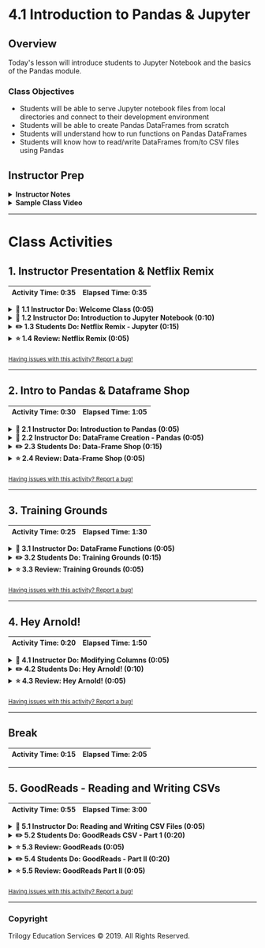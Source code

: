# 4.1 Introduction to Pandas & Jupyter

## Overview

Today's lesson will introduce students to Jupyter Notebook and the basics of the Pandas module.

### Class Objectives

* Students will be able to serve Jupyter notebook files from local directories and connect to their development environment
* Students will be able to create Pandas DataFrames from scratch
* Students will understand how to run functions on Pandas DataFrames
* Students will know how to read/write DataFrames from/to CSV files using Pandas

## Instructor Prep

<details>
    <summary><strong>Instructor Notes</strong></summary>

* The objective of today's class is to ease students into Pandas and, as such, the tone of the lesson should err on the side of exploratory. Emphasize that it's okay for students to ask questions, make mistakes, and take it slow as they get started with this challenging module.

* Some issues with Jupyter Notebook may rear their ugly head when students first load it up. A list of common problems and their solutions will therefore be provided for use during the first activity. It is critical that Jupyter Notebook run properly on every students machine, as they will be using it regularly for the remainder of the course.

* Pandas is not a simple topic to pick up and use straight away since the syntax is complicated and can be rather confusing for beginners. Patience and perseverance is key. As with all things, practice makes perfect and students will find themselves picking up on Pandas' quirks before too long.

* Please reference our [Student FAQ](../../../05-Instructor-Resources/README.md#unit-04-pandas) for answers to questions frequently asked by students of this program. If you have any recommendations for additional questions, feel free to log an issue or a pull request with your desired additions.

* Have your TAs refer to the [Time Tracker](TimeTracker.xlsx) to stay on track.

</details>

<details>
    <summary><strong>Sample Class Video</strong></summary>

* To view an example class lecture visit (Note video may not reflect latest lesson plan): [Class Video](https://codingbootcamp.hosted.panopto.com/Panopto/Pages/Viewer.aspx?id=05fa5b45-38bb-4ee4-b9d5-80ab5387eac4)

</details>

- - -

# Class Activities

## 1. Instructor Presentation & Netflix Remix

| Activity Time:       0:35 |  Elapsed Time:      0:35  |
|---------------------------|---------------------------|

<details>
    <summary><strong>📣 1.1 Instructor Do: Welcome Class (0:05)</strong></summary>

* Open the [slideshow](https://drive.google.com/open?id=1lvscn_6UUbLiXSSC9atN_LfYPgMRhbA5zY9IVQrbRh8) and use slides 1-4 as you welcome the class and cover the following points:

* Welcome your students to what may be one of the most challenging weeks in the entire course. Pandas, just like a real panda, may seem cuddly at first but there are claws under all of that fuzz. The Pandas module is an extremely powerful tool, however, and is worth pushing through every hurdle students may face.

* Remind the class that, as with all things, Pandas will get easier with time and reassure students that, despite the challenges they will face, Pandas will make their lives easier with its mastery.

* Send out the following reference guides and notebooks. These will be useful references for students as they learn Pandas and Jupyter Notebook.

  * [Student Guide](../StudentGuide.md)

  * [Intro to Pandas](../Supplemental/intro_to_pandas.ipynb)

  * [Exploring Pandas](../Supplemental/exploring_pandas.ipynb)

</details>

<details>
    <summary><strong>📣 1.2 Instructor Do: Introduction to Jupyter Notebook (0:10)</strong></summary>

* Open the [slideshow](https://drive.google.com/open?id=1lvscn_6UUbLiXSSC9atN_LfYPgMRhbA5zY9IVQrbRh8) and use slides 5-8 while covering the following points:

* Before diving into Pandas, however, take some time to introduce Jupyter Notebook to the class.

  * Jupyter Notebook is an open-source application that allows its users to create documents that contain live code, equations, visualizations, and explanatory text.

  * In other words, Jupyter Notebook combines a text editor, the console, and a markdown file into one application.

* Activate the `PythonData` development environment that was created last week before typing `jupyter notebook` into the terminal.

  ![Jupyter Notebook Terminal](Images/01-Jupyter_Terminal.png)

  * Running `jupyter notebook` will automatically open up a webpage where users can navigate into any files/folders within the folder they ran the command from.

  * Users can create new Jupyter Notebook files from the webpage that is opened by clicking the "new" button and selecting their development environment from the list that appears.

  * Python files created through Jupyter Notebook are given the `ipynb` extension rather than `py` and cannot be easily read/altered within a typical text editor.

  ![Jupyter Notebook Page](Images/01-Jupyter_Webpage.png)

* Create a new Python file using Jupyter Notebook, making sure to set the kernel as "PythonData"

  * Setting the kernel for Jupyter projects is important because these kernels let the program know which libraries will be available for use. Only those libraries loaded into the development environment selected can be used in a Jupyter Notebook project.

  * If the user's development environment does not show up within Jupyter Notebook, simply run the command `conda install -c anaconda nb_conda_kernels` within the terminal so that anaconda environments can be used as kernels.

* Navigate into [01-JupyterIntro](Activities/01-Ins_JupyterIntro/Solved/JupyterIntro.ipynb) and point out how Jupyter notebook organizes Python code into cells.

  * Explain how each cell contains Python code which can be run independently by placing the cursor inside a cell and pressing `Shift + Enter`.

  * Modify some of the code in a cell and point out how Jupyter notebooks allow users to both to experiment with code directly and save it for later

  * Make sure to run the second to last cell one more time after running the final cell on its own. This shows students how values in Jupyter Notebooks are stored based upon what lines of code were run previously

</details>

<details>
    <summary><strong>✏️ 1.3 Students Do: Netflix Remix - Jupyter (0:15)</strong></summary>

* Open the [slideshow](https://drive.google.com/open?id=1lvscn_6UUbLiXSSC9atN_LfYPgMRhbA5zY9IVQrbRh8) and use slides 9 and 10 to introduce this activity to the class.

* For this activity, students will be creating a Jupyter Notebook that performs the same functions as the Netflix activity from last week.

* While the actual code for this activity may not take students terribly long to craft, expect there to be some time spent bugfixing Jupyter Notebook. By the end of this activity, everyone in class should be able to open Jupyter Notebook, create a new `ipynb` file, and connect to their `PythonData` kernel.

* Open up [02-NetflixRemix](Activities/02-Stu_NetflixRemix-Jupyter/Unsolved/NetflixRemix.ipynb) within the Jupyter Notebook and to show the end results of the application.

![Netflix Remix Output](Images/02-NetflixRemix_Outputs.png)

* **File:**

  * [Netflix.py](Activities/02-Stu_NetflixRemix-Jupyter/Unsolved/Netflix.py)

  * [Netflix_Ratings.csv](Activities/02-Stu_NetflixRemix-Jupyter/Unsolved/Resources/netflix_ratings.csv)

* **Instructions:**

  * Using `Netflix.py` as a jumping off point, convert the application so that it runs properly within a Jupyter Notebook.

  * Make sure to have the application print out the user's input, the path to `Netflix_Ratings.csv`, and the final rating/review for the film in different cells.

* **Bonus:**

  * Go through any of the activities from last week and attempt to convert them to run within a Jupyter Notebook. While doing this, try to split up the code into cells and print out the outputs.

* **Hints:**

  * If your development environment does not appear as a potential kernel within Jupyter Notebook, close out of Jupyter Notebook and run `conda install -c anaconda nb_conda_kernels` within the terminal. Upon reloading Jupyter Notebook, all possible kernels should now appear.

</details>

<details>
    <summary><strong>⭐ 1.4 Review: Netflix Remix (0:05)</strong></summary>

* Alternatively, you may also open the [slideshow](https://drive.google.com/open?id=1lvscn_6UUbLiXSSC9atN_LfYPgMRhbA5zY9IVQrbRh8) and use slide 11 while you walk through the code.

* Open [02-NetflixRemix](Activities/02-Stu_NetflixRemix-Jupyter/Solved/NetflixRemix.ipynb) and walk through the code with the class, answering whatever questions students have.

* Key points to cover when discussing this activity:

  * The code within a cell can be run by placing the cursor inside of it and hitting `Shift + Enter`

  * If the code within a cell is not run, then the changes made within will not be saved into memory

  * The code contained within a Jupyter Notebook is not linear. For example, if two cells modify the same variable, then whichever block of code was run last will ultimately determine the value of the variable

  ![Netflix Remix Code](Images/02-NetflixRemix_Code.png)

</details>

<sub>[Having issues with this activity? Report a bug!](https://bit.ly/2JLaNM1)</sub>

- - -

## 2. Intro to Pandas & Dataframe Shop

| Activity Time:       0:30 |  Elapsed Time:      1:05  |
|---------------------------|---------------------------|

<details>
    <summary><strong>📣 2.1 Instructor Do: Introduction to Pandas (0:05)</strong></summary>

* Open [slideshow](https://drive.google.com/open?id=1lvscn_6UUbLiXSSC9atN_LfYPgMRhbA5zY9IVQrbRh8) and use slides 12-14 as you cover the talking points for this section:

* The way Jupyter Notebook allows for the testing and visualization of code really starts to shine through when these principles are applied to large tables. As the class has likely realized, however, it can be rather stressful modifying huge datasets using pure Python.

  * Thankfully there exists a library that, despite its cute and cuddly name, is extraordinarily powerful when it comes to visualizing, analyzing, and altering large datasets. This library is **Pandas**.

* While Python alone is stuck using lists, tuples, and dictionaries, Pandas lets Python programmers work with "Series" and "DataFrames"

  * These two data types - unique to Pandas - are essentially structured lists, with many built-in convenience methods that allow for quick and easy manipulation of data

  * A Pandas Series is a one-dimensional labeled array capable of holding any data type. This means that, like an array, the data is linear but that, like a dictionary, it has an index that acts like a key.

  ![Pandas Series](Images/03-IntroToPandas_Series.png)

  * A Pandas DataFrame is a two-dimensional labeled data structure with columns of potentially different types. The easiest way to think of it is like an Excel spreadsheet with each column being a Series.

  ![Pandas DataFrame](Images/03-IntroToPandas_DataFrame.png)

</details>

<details>
    <summary><strong>📣 2.2 Instructor Do: DataFrame Creation - Pandas (0:05)</strong></summary>

* Open [slideshow](https://drive.google.com/open?id=1lvscn_6UUbLiXSSC9atN_LfYPgMRhbA5zY9IVQrbRh8) and use slides 15-17 while explaining the points below:

* Open [03-IntroToPandas](Activities/03-Ins_IntroToPandas/Solved/creating_data_frames.ipynb) within Jupyter Notebook in order to show the class what Pandas Series and DataFrames are and how to create them.

  * Before doing anything else, the Pandas library is imported using `import pandas as pd`. This method of import allows Pandas functions/methods to be called using the variable `pd`.

  * To create a Series, simply use the `pd.Series()` function and place a list within the parentheses. The index for the values within the Series will be the numeric index of the initial list.

  ![Pandas Series Creation](Images/03-IntroToPandas_SeriesCode.png)

  * There are multiple ways through which to create DataFrames from scratch. One way is to use the `pd.DataFrame()` function and provide it with a list of dictionaries. Each dictionary will represent a new row where the keys become column headers and the values will be placed inside the table.

  * Another way is to use the `pd.DataFrame()` function like before but this time provide it with a dictionary of lists. The keys of the dictionary will be the column headers and the listed values will be placed into their respective rows.

  ![Pandas DataFrame Creation](Images/03-IntroToPandas_DataFrameCode.png)

</details>

<details>
    <summary><strong>✏️ 2.3 Students Do: Data-Frame Shop (0:15)</strong></summary>

* Open [slideshow](https://drive.google.com/open?id=1lvscn_6UUbLiXSSC9atN_LfYPgMRhbA5zY9IVQrbRh8) and use slides 18 and 19 to introduce this activity to the class.

* Students will now try their hand at creating DataFrames from scratch using the two methods discussed earlier. This will also provide them with the opportunity to better understand what DataFrames look like.

* Open up [04-Stu_DataFrameShop](Activities/04-Stu_DataFrameShop-Pandas/Unsolved/DataFrameShop.ipynb) within the Jupyter Notebook and to show the end results of the application.

![DataFrame Shop Code](Images/04-DataFrameShop_Output.png)

* **Files:**

  * [04-Stu_DataFrameShop](Activities/04-Stu_DataFrameShop-Pandas/Unsolved/DataFrameShop.ipynb)

* **Instructions:**

  * Create a DataFrame for a frame shop that contains three columns - "Frame", "Price", and "Sales" - and has five rows of data stored within it.

  * Using an alternate method from that used before, create a DataFrame for an art gallery that contains three columns - "Painting", "Price", and "Popularity" - and has four rows of data stored within it.

* **Bonus:**

  * Once both of the DataFrames have been created, discuss with those around you which method you prefer to use and why.

</details>

<details>
    <summary><strong>⭐ 2.4 Review: Data-Frame Shop (0:05)</strong></summary>

* Alternatively, you may also open the [slideshow](https://drive.google.com/open?id=1lvscn_6UUbLiXSSC9atN_LfYPgMRhbA5zY9IVQrbRh8) and use slide 20 while you walk through the code.

* Open [04-Stu_DataFrameShop](Activities/04-Stu_DataFrameShop-Pandas/Solved/DataFrameShop.ipynb) and walk through the code with the class, answering whatever questions students have.

* Key points to cover when discussing this activity:

  * It is important to save the DataFrames created to a variable or else they will only be printed to the screen and will not be available for use later on.

  * While the list of dictionaries method of DataFrame creation is viable, it takes far longer to write the code for since the keys have to be re-written each time. It does allow the programmer to better understand what each row in their DataFrame will look like though.

  * The dictionary of lists method is much more time effective since the keys need only be written once. It can be harder to read through, however, as if even one of the lists contains fewer values than the others than an error will be returned.

  ![DataFrame Shop Code](Images/04-DataFrameShop_Code.png)

</details>

<sub>[Having issues with this activity? Report a bug!](https://bit.ly/2RlC5wH)</sub>

- - -

## 3. Training Grounds

| Activity Time:       0:25 |  Elapsed Time:      1:30  |
|---------------------------|---------------------------|

<details>
    <summary><strong>📣 3.1 Instructor Do: DataFrame Functions (0:05)</strong></summary>

* Open the [slideshow](https://drive.google.com/open?id=1lvscn_6UUbLiXSSC9atN_LfYPgMRhbA5zY9IVQrbRh8) and use slides 21-29 to move along the following talking points:

* The benefits of using Pandas DataFrames does not lay solely in its visualization of tables. There are also many functions/methods that come packaged with Pandas that allow for quick and easy analysis of large datasets.

* Open up [05-Ins_DataFunctions](Activities/05-Ins_DataFunctions/Solved/data_functions.ipynb) within Jupyter Notebook and make sure to point out how an external CSV file is being imported. Students will learn how to do this later in today's lesson.

  * The first method to describe is that of `head()` which takes a DataFrame and shows only the first five rows of data inside of it. This number can be increased/decreased, however, by placing an integer within the parentheses.

  * The `head()` method is helpful insomuch as it allows the programmer to look at a minified version of a much larger table, thus allowing them to make informed changes without having to search through the entire dataset.

  * Another useful method comes in the form of `describe()` which will print out a DataFrame containing some analytic information on the table and its columns. It is also helpful in showing what other data functions can be performed on a DataFrame or Series.

  ![Head and Describe](Images/05-DataFunction_HeadDescribe.png)

  * Most data functions can also be performed on a Series by referencing a single column within the whole DataFrame. This is done in a similar way to referencing a key within dictionary by taking the DataFrame and following it up with brackets with the desired column's header contained within like a key.

  * Multiple columns can be referenced as well by placing all of the column headers desired within a pair of double brackets. If two sets of brackets are not used then Pandas will return an error.

  ![Column Reference](Images/05-DataFunction_ColumnReference.png)

  * There are situations in which it is helpful to list out all of the unique values stored within a column. This is precisely what the `unique()` function does by looking into a Series and returning all of the different values within.

  ![Unique Values](Images/05-DataFunction_Unique.png)

  * Another method that holds similar functionality is that of `value_counts()` which not only returns a list of all unique values within a series but also counts how many times a value appears.

  ![Value Counts](Images/05-DataFunction_Value.png)

  * Calculations can also be performed on columns and then added back into a DataFrame as a new column by referencing the DataFrame, placing the desired column header within brackets, and then setting it equal to a Series.

  ![Column Calculations](Images/05-DataFunction_ColumnCalc.png)

</details>

<details>
    <summary><strong>✏️ 3.2 Students Do: Training Grounds (0:15)</strong></summary>

* Open the [slideshow](https://drive.google.com/open?id=1lvscn_6UUbLiXSSC9atN_LfYPgMRhbA5zY9IVQrbRh8) and use slides 30-31 to clarify instructions in case needed and accompany this this activity.

* Students will now take a large DataFrame consisting of 200 rows, analyze it using some data functions, and then add a new column into it.

* Open up [06-Stu_TrainingGrounds](Activities/06-Stu_TrainingGrounds-DataFunctions/Solved/TrainingGrounds.ipynb) within the Jupyter Notebook and run the code to show the end results of the application.

![Training Grounds Starter](Images/06-TrainingGrounds_Start.png)

* **File:**

  * [TrainingGrounds.ipynb](Activities/06-Stu_TrainingGrounds-DataFunctions/Unsolved/TrainingGrounds.ipynb)

* **Instructions:**

  * Using the DataFrame provided, perform all of the following actions...

  * Provide a simple, analytical overview of the dataset's numeric columns

  * Collect all of the names of the trainers within the dataset

  * Figure out how many students each trainer has

  * Find the average weight of the students at the gym

  * Find the combined weight of all of the students at the gym

  * Convert the "Membership (Days)" column into weeks and then add this new series into the DataFrame

</details>

<details>
    <summary><strong>⭐ 3.3 Review: Training Grounds (0:05)</strong></summary>

* Alternatively, you may also open the [slideshow](https://drive.google.com/open?id=1lvscn_6UUbLiXSSC9atN_LfYPgMRhbA5zY9IVQrbRh8) and use slide 32 while you review the activity.

* Open [06-Stu_TrainingGrounds](Activities/06-Stu_TrainingGrounds-DataFunctions/Solved/TrainingGrounds.ipynb) and walk through the code with the class, answering whatever questions students have.

* Key points to tackle when discussing this activity:

  * By collecting the unique values for the "Trainer" column, it is far easier to see what employees are currently with the "Training Grounds" gym.

  * In order to convert "Membership (Days)" into "Membership (Weeks)", the code simply takes the values stored within the initial column, divides them by seven, and then adds this edited series into a newly created column.

  ![Training Grounds Column Code](Images/06-TrainingGrounds_ColumnCode.png)

</details>

<sub>[Having issues with this activity? Report a bug!](https://bit.ly/3dRwzv0)</sub>

- - -

## 4. Hey Arnold!

| Activity Time:       0:20 |  Elapsed Time:      1:50  |
|---------------------------|---------------------------|

<details>
    <summary><strong>📣 4.1 Instructor Do: Modifying Columns (0:05)</strong></summary>

* Open the [slideshow](https://drive.google.com/open?id=1lvscn_6UUbLiXSSC9atN_LfYPgMRhbA5zY9IVQrbRh8) and use slides 33-36 cover talking points in this lesson.

* As the class already discovered during the previous activity, columns within a DataFrame are not always placed within the desired position by default. In fact, they sometimes may not even have a descriptive or concise enough name.

  * Thankfully it is very easy to modify the names/placement of columns using the `rename()` function and the use of double brackets.

* Open up [07-Ins_ColumnManipulation](Activities/07-Ins_ColumnManipulation/Solved/ColumnManipulation.ipynb) within Jupyter Notebook and walk through the code with the class.

  * In order to collect a list of all the columns contained within a DataFrame, simply use the `df.columns` call and an object containing the column headers will be printed to the screen.

  * To reorder the columns, create a reference to the DataFrame followed by two brackets with the column headers placed in the order desired.

  * It is also possible to remove columns in this way by simply not creating a reference to them. This will, in essence, drop them from the newly made DataFrame.

  * To rename the columns within a DataFrame, use the `df.rename()` method and place `columns={}` within the parentheses. Inside of the dictionary, the keys should be references to the current columns and the values should be the desired column names.

  ![Column Changes](Images/07-ColumnManipulation_Code.png)

</details>

<details>
    <summary><strong>✏️ 4.2 Students Do: Hey Arnold! (0:10)</strong></summary>

* Open the [slideshow](https://drive.google.com/open?id=1lvscn_6UUbLiXSSC9atN_LfYPgMRhbA5zY9IVQrbRh8) and use slides 37-38 to clarify instructions for this activity.

* For this activity, students will be taking a pre-made DataFrame of "Hey Arnold!" characters and reorganizing it so that it is more understandable and organized.

* Open up [08-Stu_Hey_Arnold](Activities/08-Stu_Hey_Arnold-DataFrame-Formatting/Solved/hey_arnold.ipynb) within the Jupyter Notebook and run the code to show the end results of the application.

![Hey Arnold Starter](Images/08-HeyArnold_Starter.png)

* **Files:**

  * [hey_arnold.ipynb](Activities/08-Stu_Hey_Arnold-DataFrame-Formatting/Unsolved/hey_arnold.ipynb)

* **Instructions:**

* First, use Pandas to create a DataFrame with the following columns and values:

  * `Character_in_show`: Arnold, Gerald, Helga, Phoebe, Harold, Eugene

  * `color_of_hair`: blonde, black, blonde, black, unknown, red

  * `Height`: average, tallish, tallish, short, tall, short

  * `Football_Shaped_Head`: True, False, False, False, False, False

* You'll note that the above column names are inconsistent and difficult to work with. Rename them to the following, respectively:

  * `Character`, `Hair Color`, `Height`, `Football Head`

* Next, create a new table that contains all of the columns in the following order...

  * `Character`, `Football Head`, `Hair Color`, `Height`

</details>

<details>
    <summary><strong>⭐ 4.3 Review: Hey Arnold! (0:05)</strong></summary>

* Open the [slideshow](https://drive.google.com/open?id=1lvscn_6UUbLiXSSC9atN_LfYPgMRhbA5zY9IVQrbRh8) and use slide 39 to review the activity.

* Open [08-Stu_Hey_Arnold](Activities/08-Stu_Hey_Arnold-DataFrame-Formatting/Solved/hey_arnold.ipynb) and walk through the code with the class, answering whatever questions students have.

* Key points to tackle when discussing this activity:

  * The first step is to take the currently named columns and convert them into the more readable versions using `hey_arnold.rename(columns={})` and applying the changes to a new variable.

  * Then, using double brackets, the new columns are reorganized and placed into another new variable which now holds the fully formatted DataFrame.

  ![Hey Arnold Formatted](Images/08-HeyArnold_Formatted.png)

</details>

<sub>[Having issues with this activity? Report a bug!](https://bit.ly/2R0akJN)</sub>

- - -

## Break

| Activity Time:       0:15 |  Elapsed Time:      2:05  |
|---------------------------|---------------------------|


- - -

## 5. GoodReads - Reading and Writing CSVs

| Activity Time:       0:55 |  Elapsed Time:      3:00  |
|---------------------------|---------------------------|

<details>
    <summary><strong>📣 5.1 Instructor Do: Reading and Writing CSV Files (0:05)</strong></summary>

* Open the [slideshow](https://drive.google.com/open?id=1lvscn_6UUbLiXSSC9atN_LfYPgMRhbA5zY9IVQrbRh8) and use slides 41-43 cover talking points in this lesson:

* Up until this point, the class has had to manually create DataFrames using the `pd.DataFrame()` method. There is a far more effective means by which to create large DataFrames; importing CSV files.

* Open up [09-Ins_ReadingWritingCSV](Activities/09-Ins_ReadingWritingCSV/Solved/pandas_reading_files.ipynb) within Jupyter Notebook and walk through the code with the class.

  * Create a reference to the CSV file's path and pass it in into the `pd.read_csv()` method, making certain to store the returned DataFrame within a variable. From then on, the DataFrame can be altered and manipulated like normal.

  * In most cases it is not important to use or define the encoding of the base CSV file but if the encoding is different than UTF-8, then it may become necessary so that the CSV is translated correctly.

  ![Reading CSV](Images/09-ReadingWritingCSV_Read.png)

  * It is just as easy to write to a CSV file as it is to read from one. Simply use the `df.to_csv()` method, passing the path to the desired output file. By using the `index` and `header` parameters, programmers can also manipulate whether they would like the index or header for the table to be passed as well.

  * If the file referenced within the path does not exist, then Pandas will return an error. The file must already exist in order for the DataFrame to be written in.

  ![Writing CSV](Images/09-ReadingWritingCSV_Write.png)

</details>

<details>
    <summary><strong>✏️ 5.2 Students Do: GoodReads CSV - Part 1 (0:20)</strong></summary>

* Open the [slideshow](https://drive.google.com/open?id=1lvscn_6UUbLiXSSC9atN_LfYPgMRhbA5zY9IVQrbRh8) and use slides 44-45 to cover instructions for the activity.

* Students will now take a large CSV of books, read it into Jupyter Notebook using Pandas, clean up the columns, and then write their modified DataFrame to a new CSV file.

* Open up the unmodified [10-Stu_GoodReadsCSV/Resources/books.csv](Activities/10-Stu_GoodReadsCSV/Solved/Resources/books.csv) to show students what they will be working with before opening up [10-Stu_GoodReadsCSV/Solved/Output/books.csv](Activities/10-Stu_GoodReadsCSV/Solved/Output/books_clean.csv) to show students what the finished product will look like. The final outputs in the notebook will look like the following:

![GoodReads Output](Images/10-GoodReads_Output.png)

* **Files:**

  * [GoodReads.ipynb](Activities/10-Stu_GoodReadsCSV/Unsolved/GoodReads.ipynb)

  * [books.csv](Activities/10-Stu_GoodReadsCSV/Unsolved/Resources/books.csv)

* **Instructions:**

  * Read in the GoodReads CSV using Pandas

  * Remove unnecessary columns from the DataFrame so that only the following columns remain: `isbn`, `original_publication_year`, `original_title`, `authors`, `ratings_1`, `ratings_2`, `ratings_3`, `ratings_4`, and `ratings_5`

  * Rename the columns to the following: `ISBN`, `Publication Year`, `Original Title`, `Authors`, `One Star Reviews`, `Two Star Reviews`, `Three Star Reviews`, `Four Star Reviews`, and `Five Star Reviews`

  * Write the DataFrame into a new CSV file

* **Hints:**

  * The base CSV file uses UTF-8 encoding. Trying to read in the file using some other kind of encoding could lead to strange characters appearing within the dataset.

</details>

<details>
    <summary><strong>⭐ 5.3 Review: GoodReads (0:05)</strong></summary>

* Open the [slideshow](https://drive.google.com/open?id=1lvscn_6UUbLiXSSC9atN_LfYPgMRhbA5zY9IVQrbRh8) and use slide 46 to review the lesson.

* Open [10-Stu_GoodReads](Activities/10-Stu_GoodReadsCSV/Solved/GoodReads.ipynb) and walk through the code with the class, answering whatever questions students have.

* Key points to tackle when discussing this activity:

  * The initial CSV file is encoded using UTF-8 and should be read using this encoding as well so that ensure there are no strange characters hidden within the dataset.

  * There are a lot of columns that are being modified within this code, so it is essential to make sure that all references are made accurately so as to avoid any potential errors.

  * The path to the output CSV must point to an already existing CSV or else an error will be returned. The encoding for the output CSV should also be set as UTF-8 so that those strange symbols from earlier do not appear.

  ![GoodReads Code](Images/10-GoodReads_Code.png)

</details>

<details>
    <summary><strong>✏️ 5.4 Students Do: GoodReads - Part II (0:20)</strong></summary>

* Students will now take the modified version of the GoodReads DataFrame and create a new Summary DataFrame based upon that dataset using some of Pandas' built-in data functions.

* Open up [11-Stu_GoodReadsSummary](Activities/11-Stu_GoodReadsSummary/Solved/GoodReadsSummary.ipynb) within the Jupyter Notebook and run the code to show the end results of the application.

![GoodReads Summary Output](Images/11-GoodReads_Summary.png)

* **Files:**

  * [GoodReadsSummary.ipynb](Activities/11-Stu_GoodReadsSummary/Unsolved/GoodReadsSummary.ipynb)

  * [books_clean.csv](Activities/11-Stu_GoodReadsSummary/Unsolved/Resources/books_clean.csv)

* **Instructions:**

  * Using the modified DataFrame that was created earlier, create a summary table for the dataset that includes the following pieces of information...

  * The count of unique authors within the DataFrame

  * The year of the earliest published book in the DataFrame

  * The year of the latest published book in the DataFrame

  * The total number of reviews within the DataFrame

</details>

<details>
    <summary><strong>⭐ 5.5 Review: GoodReads Part II (0:05)</strong></summary>

* Open the [slideshow](https://drive.google.com/open?id=1lvscn_6UUbLiXSSC9atN_LfYPgMRhbA5zY9IVQrbRh8) and use slide 49 to review the activity.

* Open [11-Stu_GoodReadsSummary](Activities/11-Stu_GoodReadsSummary/Solved/GoodReadsSummary.ipynb) and walk through the code with the class, answering whatever questions students have.

* Key points to hit upon when reviewing this activity:

  * The count of unique authors can be found by using `len(goodreads_df["Authors"].unique())` which looks into the list of Authors, places all of the unique values into a list, and then finds the list's length.

  * To find the earliest year, use the `min()` method on the "Publication Year" column.

  * To find the latest year, use the `max()` method on the "Publication Year" column.

  * To find the total number of reviews given, use the `sum()` function on each of the "<Number> Star Reviews" columns and add up all of the values.

  * In order to add these values into the summary DataFrame, the values must be placed within brackets. Without doing this, Pandas will return an error.

  ![GoodReads Summary Code](Images/11-GoodReads_SummaryCode.png)

</details>

<sub>[Having issues with this activity? Report a bug!](https://bit.ly/39BulwD)</sub>

- - -

### Copyright

Trilogy Education Services © 2019. All Rights Reserved.
